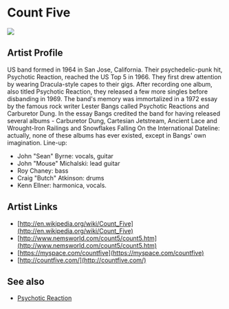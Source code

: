 # Count Five

![](../../asssets/artists/Count_Five.png)

## Artist Profile

US band formed in 1964 in San Jose, California. Their psychedelic-punk hit, Psychotic Reaction, reached the US Top 5 in 1966. They first drew attention by wearing Dracula-style capes to their gigs. After recording one album, also titled Psychotic Reaction, they released a few more singles before disbanding in 1969.
The band's memory was immortalized in a 1972 essay by the famous rock writer Lester Bangs called Psychotic Reactions and Carburetor Dung. In the essay Bangs credited the band for having released several albums - Carburetor Dung, Cartesian Jetstream, Ancient Lace and Wrought-Iron Railings and Snowflakes Falling On the International Dateline: actually, none of these albums has ever existed, except in Bangs' own imagination.
Line-up:
- John "Sean" Byrne: vocals, guitar
- John "Mouse" Michalski: lead guitar
- Roy Chaney: bass
- Craig "Butch" Atkinson: drums
- Kenn Ellner: harmonica, vocals.

## Artist Links

- [http://en.wikipedia.org/wiki/Count_Five](http://en.wikipedia.org/wiki/Count_Five)
- [http://www.nemsworld.com/count5/count5.htm](http://www.nemsworld.com/count5/count5.htm)
- [https://myspace.com/countfive](https://myspace.com/countfive)
- [http://countfive.com/](http://countfive.com/)


## See also

- [Psychotic Reaction](Count_Five-Psychotic_Reaction.md)
